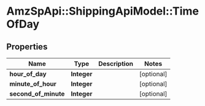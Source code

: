 # AmzSpApi::ShippingApiModel::TimeOfDay

## Properties
Name | Type | Description | Notes
------------ | ------------- | ------------- | -------------
**hour_of_day** | **Integer** |  | [optional] 
**minute_of_hour** | **Integer** |  | [optional] 
**second_of_minute** | **Integer** |  | [optional] 


